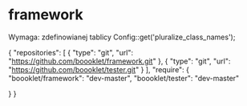 # framework

Wymaga:
zdefinowianej tablicy Config::get('pluralize_class_names');


{
  "repositories": [
    {
      "type": "git",
      "url": "https://github.com/boooklet/framework.git"
    },
    {
      "type": "git",
      "url": "https://github.com/boooklet/tester.git"
    }
  ],
  "require": {
    "boooklet/framework": "dev-master",
    "boooklet/tester": "dev-master"

  }
}
